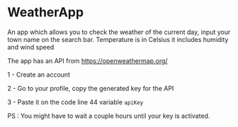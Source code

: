 # WeatherApp

An app which allows you to check the weather of the current day, input your town name on the search bar. Temperature is in Celsius it includes humidity and wind speed

The app has an API from https://openweathermap.org/

1 - Create an account

2 - Go to your profile, copy the generated key for the API

3 - Paste it on the code line 44 variable `apiKey`

PS : You might have to wait a couple hours until your key is activated.
